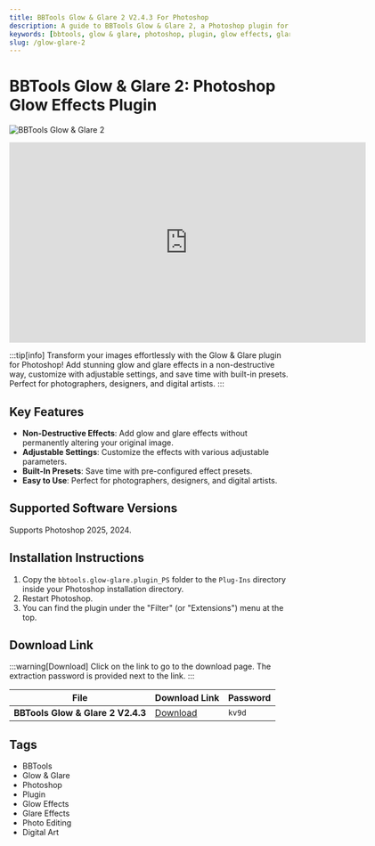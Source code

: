 ```yaml
---
title: BBTools Glow & Glare 2 V2.4.3 For Photoshop
description: A guide to BBTools Glow & Glare 2, a Photoshop plugin for adding stunning glow and glare effects. Learn about its features, installation steps, and find the download link.
keywords: [bbtools, glow & glare, photoshop, plugin, glow effects, glare effects, photo editing]
slug: /glow-glare-2
---
```


# BBTools Glow & Glare 2: Photoshop Glow Effects Plugin

![BBTools Glow & Glare 2](https://www.gfxcamp.com/wp-content/uploads/2025/09/BBTools-Glow-Glare-2.jpg)

<iframe loading="lazy" src="https://player.youku.com/embed/XNjQ5MzMwMTQ4OA==" width="640" height="360" frameborder="0" allowfullscreen="allowfullscreen" data-mce-fragment="1"></iframe>

:::tip[info]
Transform your images effortlessly with the Glow & Glare plugin for Photoshop! Add stunning glow and glare effects in a non-destructive way, customize with adjustable settings, and save time with built-in presets. Perfect for photographers, designers, and digital artists.
:::

## Key Features

- **Non-Destructive Effects**: Add glow and glare effects without permanently altering your original image.
- **Adjustable Settings**: Customize the effects with various adjustable parameters.
- **Built-In Presets**: Save time with pre-configured effect presets.
- **Easy to Use**: Perfect for photographers, designers, and digital artists.

## Supported Software Versions

Supports Photoshop 2025, 2024.

## Installation Instructions

1. Copy the `bbtools.glow-glare.plugin_PS` folder to the `Plug-Ins` directory inside your Photoshop installation directory.
2. Restart Photoshop.
3. You can find the plugin under the "Filter" (or "Extensions") menu at the top.

## Download Link

:::warning[Download]
Click on the link to go to the download page. The extraction password is provided next to the link.
:::

| File                            | Download Link                                                              | Password |
| ------------------------------- | -------------------------------------------------------------------------- | -------- |
| **BBTools Glow & Glare 2 V2.4.3** | [Download](https://pan.baidu.com/s/1kQUqcS6Wai7kg0kLMla1uw?pwd=kv9d)        | `kv9d`   |

## Tags

- BBTools
- Glow & Glare
- Photoshop
- Plugin
- Glow Effects
- Glare Effects
- Photo Editing
- Digital Art
